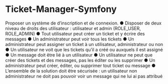 # Ticket-Manager-Symfony

Proposer un système de d’inscription et de connexion.
● Disposer de deux niveau de droits des utilisateur : utilisateur et admin (ROLE_USER,
ROLE_ADMIN)
● Tout utilisateur peut créer un ticket et y écrire des messages
● Un administrateur peut voir tous les tickets
● Un administrateur peut assigner un ticket à un utilisateur, administrateur ou non
● Un utilisateur ne voit que les tickets qu’il a créé ou auxquels il est assigné
● Un message doit être lié à un utilisateur
● Un utilisateur ne peut que créer des tickets et des messages, pas les éditer ou les supprimer
● Un administrateur peut créer, éditer, ou supprimer tout ticket ou message
● L’ensemble de la solution doit être sécurisée : un utilisateur non administrateur ne doit pas
pouvoir voir un message qui ne lui ai pas attribué
